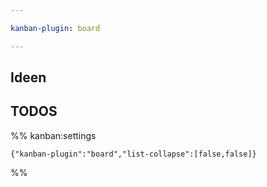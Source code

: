 ```yaml
---

kanban-plugin: board

---
```


## Ideen



## TODOS





%% kanban:settings
```
{"kanban-plugin":"board","list-collapse":[false,false]}
```
%%